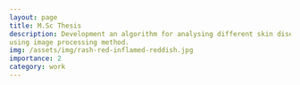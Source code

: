 ```yaml
---
layout: page
title: M.Sc Thesis
description: Development an algorithm for analysing different skin diseases
using image processing method.
img: /assets/img/rash-red-inflamed-reddish.jpg
importance: 2
category: work
---
```

<!--
Development an algorithm for analysing different skin diseases
using image processing method.

 -->
